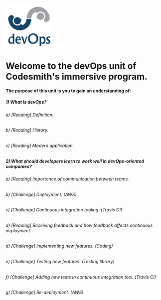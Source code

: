 ![devOps logo](devOps.png)

# Welcome to the devOps unit of Codesmith's immersive program.

#### The purpose of this unit is you to gain an understanding of:

##### 1) What is devOps?
###### a) [Reading] Definition.
###### b) [Reading] History.
###### c) [Reading] Modern application.
##### 2) What should developers learn to work well in devOps-oriented companies?
###### a) [Reading] Importance of communication between teams.
###### b) [Challenge] Deployment. (AWS)
###### c) [Challenge] Continuous integration tooling. (Travis CI)
###### d) [Reading] Receiving feedback and how feedback affects continuous deployment.
###### d) [Challenge] Implementing new features. (Coding)
###### e) [Challenge] Testing new features. (Testing library)
###### f) [Challenge] Adding new tests in continuous integration tool. (Travis CI)
###### g) [Challenge] Re-deployment. (AWS)